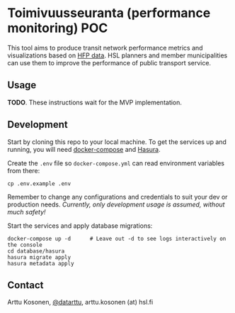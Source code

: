 # Toimivuusseuranta (performance monitoring) POC

This tool aims to produce transit network performance metrics and visualizations based on [HFP data](https://digitransit.fi/en/developers/apis/4-realtime-api/vehicle-positions/).
HSL planners and member municipalities can use them to improve the performance of public transport service.

## Usage

**TODO**.
These instructions wait for the MVP implementation.

## Development

Start by cloning this repo to your local machine.
To get the services up and running, you will need [docker-compose](https://docs.docker.com/compose/install/) and [Hasura](https://hasura.io/docs/latest/graphql/core/index.html).

Create the `.env` file so `docker-compose.yml` can read environment variables from there:

```
cp .env.example .env
```

Remember to change any configurations and credentials to suit your dev or production needs.
*Currently, only development usage is assumed, without much safety!*

Start the services and apply database migrations:

```
docker-compose up -d      # Leave out -d to see logs interactively on the console
cd database/hasura
hasura migrate apply
hasura metadata apply
```

## Contact

Arttu Kosonen, [@datarttu](https://github.com/datarttu), arttu.kosonen (at) hsl.fi